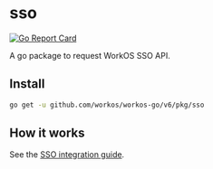 # sso

[![Go Report Card](https://img.shields.io/badge/dev-reference-007d9c?logo=go&logoColor=white&style=flat)](https://pkg.go.dev/github.com/workos/workos-go/v6/pkg/sso)

A go package to request WorkOS SSO API.

## Install

```sh
go get -u github.com/workos/workos-go/v6/pkg/sso
```

## How it works

See the [SSO integration guide](https://workos.com/docs/sso/guide).
